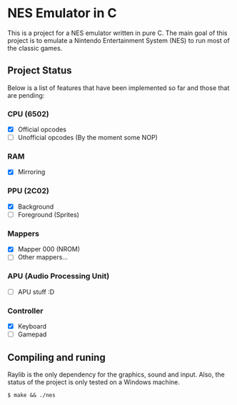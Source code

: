 # NES Emulator in C

This is a project for a NES emulator written in pure C. The main goal of this project is to emulate a Nintendo Entertainment System (NES) to run most of the classic games.

## Project Status

Below is a list of features that have been implemented so far and those that are pending:

### CPU (6502)
- [x] Official opcodes
- [ ] Unofficial opcodes (By the moment some NOP)

### RAM
- [x] Mirroring

### PPU (2C02)
- [x] Background
- [ ] Foreground (Sprites)

### Mappers
- [x] Mapper 000 (NROM)
- [ ] Other mappers...

### APU (Audio Processing Unit)
- [ ] APU stuff :D

### Controller
- [x] Keyboard
- [ ] Gamepad

## Compiling and runing

Raylib is the only dependency for the graphics, sound and input. Also, the status of the project is only tested on a Windows machine.
```shell
$ make && ./nes
```